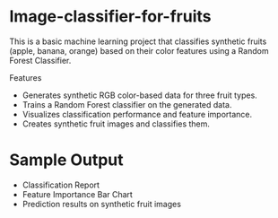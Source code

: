 # Image-classifier-for-fruits
This is a basic machine learning project that classifies synthetic fruits (apple, banana, orange) based on their color features using a Random Forest Classifier.

 Features

- Generates synthetic RGB color-based data for three fruit types.
- Trains a Random Forest classifier on the generated data.
- Visualizes classification performance and feature importance.
- Creates synthetic fruit images and classifies them.

# Sample Output

- Classification Report
- Feature Importance Bar Chart
- Prediction results on synthetic fruit images
